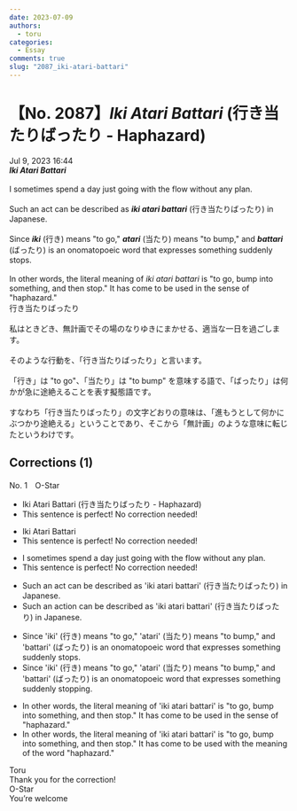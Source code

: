 ```yaml
---
date: 2023-07-09
authors:
  - toru
categories:
  - Essay
comments: true
slug: "2087_iki-atari-battari"
---
```


# 【No. 2087】<strong><em>Iki Atari Battari</strong></em> (行き当たりばったり - Haphazard)
<div class="date">Jul 9, 2023 16:44</div>
<div id="post"><div id="body_show_ori">
<strong><em>Iki Atari Battari</strong></em><br/><br/>I sometimes spend a day just going with the flow without any plan.<br/><br/>Such an act can be described as <strong><em>iki atari battari</em></strong> (行き当たりばったり) in Japanese.<br/><br/>Since <strong><em>iki</em></strong> (行き) means "to go," <strong><em>atari</em></strong> (当たり) means "to bump," and <strong><em>battari</em></strong> (ばったり) is an onomatopoeic word that expresses something suddenly stops.<br/><br/>In other words, the literal meaning of <em>iki atari battari</em> is "to go, bump into something, and then stop." It has come to be used in the sense of "haphazard."
</div></div>

<!-- more -->

<div id="post_ja"><div id="body_show_mo">
行き当たりばったり<br/><br/>私はときどき、無計画でその場のなりゆきにまかせる、適当な一日を過ごします。<br/><br/>そのような行動を、「行き当たりばったり」と言います。<br/><br/>「行き」は "to go"、「当たり」は "to bump" を意味する語で、「ばったり」は何かが急に途絶えることを表す擬態語です。<br/><br/>すなわち「行き当たりばったり」の文字どおりの意味は、「進もうとして何かにぶつかり途絶える」ということであり、そこから「無計画」のような意味に転じたというわけです。
</div></div>

## Corrections (1)
<div id="block"><div class="first_name"> No. 1　<span class="just_name">O-Star</span></div><div id="block2">
<ul class="correction_field">
<li class="incorrect">Iki Atari Battari (行き当たりばったり - Haphazard)</li>
<li class="corrected perfect">This sentence is perfect! No correction needed!</li>
</ul>
<ul class="correction_field">
<li class="incorrect">Iki Atari Battari</li>
<li class="corrected perfect">This sentence is perfect! No correction needed!</li>
</ul>
<ul class="correction_field">
<li class="incorrect">I sometimes spend a day just going with the flow without any plan.</li>
<li class="corrected perfect">This sentence is perfect! No correction needed!</li>
</ul>
<ul class="correction_field">
<li class="incorrect">Such an act can be described as 'iki atari battari' (行き当たりばったり) in Japanese.</li>
<li class="corrected correct">
Such an <span class="f_bold">action</span> can be described as 'iki atari battari' (行き当たりばったり) in Japanese.
</li>
</ul>
<ul class="correction_field">
<li class="incorrect">Since 'iki' (行き) means "to go," 'atari' (当たり) means "to bump," and 'battari' (ばったり) is an onomatopoeic word that expresses something suddenly stops.</li>
<li class="corrected correct">
Since 'iki' (行き) means "to go," 'atari' (当たり) means "to bump," and 'battari' (ばったり) is an onomatopoeic word that expresses something suddenly <span class="f_bold">stopping.</span>
</li>
</ul>
<ul class="correction_field">
<li class="incorrect">In other words, the literal meaning of 'iki atari battari' is "to go, bump into something, and then stop." It has come to be used in the sense of "haphazard."</li>
<li class="corrected correct">
In other words, the literal meaning of 'iki atari battari' is "to go, bump into something, and then stop." It has come to be used <span class="f_bold">with the meaning of the word </span>"haphazard."
</li>
</ul>
</div><div class="name"><span class="just_name">Toru</span><br>
Thank you for the correction!
</div>
<div class="name"><span class="just_name">O-Star</span><br>
You’re welcome
</div>
</div>
